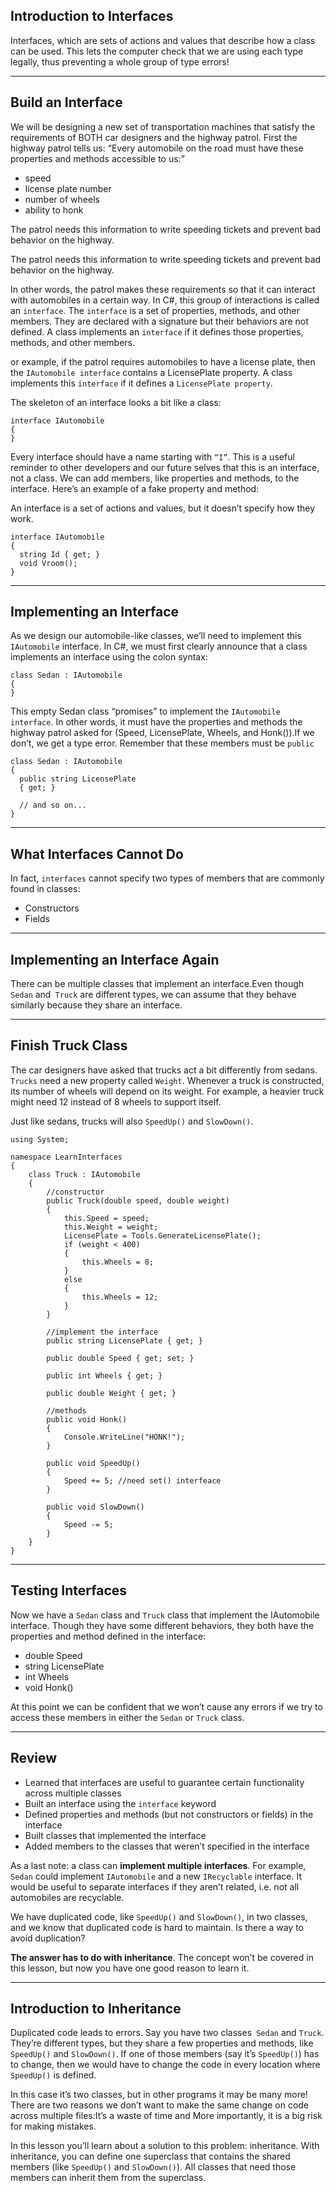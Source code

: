 ## Introduction to Interfaces

Interfaces, which are sets of actions and values that describe how a class can be used. This lets the computer check that we are using each type legally, thus preventing a whole group of type errors!

---
## Build an Interface

We will be designing a new set of transportation machines that satisfy the requirements of BOTH car designers and the highway patrol. First the highway patrol tells us: “Every automobile on the road must have these properties and methods accessible to us:”

- speed
- license plate number
- number of wheels
- ability to honk

The patrol needs this information to write speeding tickets and prevent bad behavior on the highway.

The patrol needs this information to write speeding tickets and prevent bad behavior on the highway.

In other words, the patrol makes these requirements so that it can interact with automobiles in a certain way. In C#, this group of interactions is called an `interface`. The `interface` is a set of properties, methods, and other members. They are declared with a signature but their behaviors are not defined. A class implements an `interface` if it defines those properties, methods, and other members.


or example, if the patrol requires automobiles to have a license plate, then the `IAutomobile interface` contains a LicensePlate property. A class implements this `interface` if it defines a `LicensePlate property`.

The skeleton of an interface looks a bit like a class:

```
interface IAutomobile
{
}
```

Every interface should have a name starting with `“I”`. This is a useful reminder to other developers and our future selves that this is an interface, not a class. We can add members, like properties and methods, to the interface. Here’s an example of a fake property and method:

An interface is a set of actions and values, but it doesn’t specify how they work.


```
interface IAutomobile
{
  string Id { get; }
  void Vroom();
}
```
---
## Implementing an Interface

As we design our automobile-like classes, we’ll need to implement this `IAutomobile` interface. In C#, we must first clearly announce that a class implements an interface using the colon syntax:

```
class Sedan : IAutomobile
{
}
```

This empty Sedan class “promises” to implement the `IAutomobile interface`. In other words, it must have the properties and methods the highway patrol asked for (Speed, LicensePlate, Wheels, and Honk()).If we don’t, we get a type error. Remember that these members must be `public`

```
class Sedan : IAutomobile
{
  public string LicensePlate
  { get; }
 
  // and so on...
}

```
---
## What Interfaces Cannot Do
In fact, `interfaces` cannot specify two types of members that are commonly found in classes:

- Constructors
- Fields

---
## Implementing an Interface Again

 There can be multiple classes that implement an interface.Even though `Sedan` and` Truck` are different types, we can assume that they behave similarly because they share an interface.

 ---
 ## Finish Truck Class
The car designers have asked that trucks act a bit differently from sedans. `Trucks` need a new property called `Weight`. Whenever a truck is constructed, its number of wheels will depend on its weight. For example, a heavier truck might need 12 instead of 8 wheels to support itself.

Just like sedans, trucks will also `SpeedUp()` and `SlowDown()`.

```
using System;

namespace LearnInterfaces
{
    class Truck : IAutomobile
    {
        //constructor
        public Truck(double speed, double weight)
        {
            this.Speed = speed;
            this.Weight = weight;
            LicensePlate = Tools.GenerateLicensePlate();
            if (weight < 400)
            {
                this.Wheels = 8;
            }
            else
            {
                this.Wheels = 12;
            }
        }

        //implement the interface
        public string LicensePlate { get; }

        public double Speed { get; set; }

        public int Wheels { get; }

        public double Weight { get; }

        //methods
        public void Honk()
        {
            Console.WriteLine("HONK!");
        }

        public void SpeedUp()
        {
            Speed += 5; //need set() interfeace
        }

        public void SlowDown()
        {
            Speed -= 5;
        }
    }
}

```

---
## Testing Interfaces

Now we have a `Sedan` class and `Truck` class that implement the IAutomobile interface. Though they have some different behaviors, they both have the properties and method defined in the interface:

- double Speed
- string LicensePlate
- int Wheels
- void Honk()

At this point we can be confident that we won’t cause any errors if we try to access these members in either the `Sedan` or `Truck` class.

---
## Review
- Learned that interfaces are useful to guarantee certain functionality across multiple classes
- Built an interface using the `interface` keyword
- Defined properties and methods (but not constructors or fields) in the interface
- Built classes that implemented the interface
- Added members to the classes that weren’t specified in the interface


As a last note: a class can **implement multiple interfaces**. For example, `Sedan` could implement `IAutomobile` and a new `IRecyclable` interface. It would be useful to separate interfaces if they aren’t related, i.e. not all automobiles are recyclable.

We have duplicated code, like `SpeedUp()` and `SlowDown()`, in two classes, and we know that duplicated code is hard to maintain. Is there a way to avoid duplication?

**The answer has to do with inheritance**. The concept won’t be covered in this lesson, but now you have one good reason to learn it.

---
## Introduction to Inheritance
Duplicated code leads to errors. Say you have two classes` Sedan` and `Truck`. They’re different types, but they share a few properties and methods, like `SpeedUp()` and `SlowDown()`. If one of those members (say it’s `SpeedUp()`) has to change, then we would have to change the code in every location where `SpeedUp()` is defined.

In this case it’s two classes, but in other programs it may be many more! There are two reasons we don’t want to make the same change on code across multiple files:It’s a waste of time and More importantly, it is a big risk for making mistakes.

In this lesson you’ll learn about a solution to this problem: inheritance. With inheritance, you can define one superclass that contains the shared members (like `SpeedUp()` and `SlowDown()`). All classes that need those members can inherit them from the superclass.



